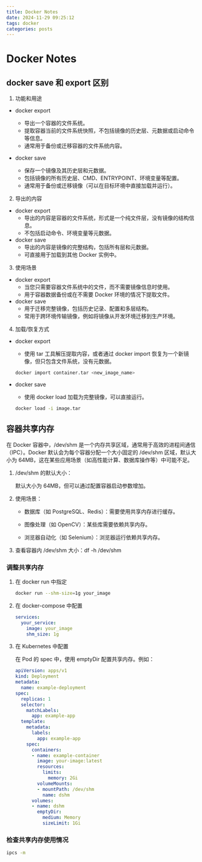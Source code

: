 ```yaml
---
title: Docker Notes
date: 2024-11-29 09:25:12
tags: docker
categories: posts
---
```


# Docker Notes

## docker save 和 export 区别

1. 功能和用途

  - docker export
    - 导出一个容器的文件系统。
    - 提取容器当前的文件系统快照，不包括镜像的历史层、元数据或启动命令等信息。
    - 通常用于备份或迁移容器的文件系统内容。

  - docker save
	  - 保存一个镜像及其历史层和元数据。
	  - 包括镜像的所有历史层、CMD、ENTRYPOINT、环境变量等配置。
	  - 通常用于备份或迁移镜像（可以在目标环境中直接加载并运行）。

2. 导出的内容

  - docker export
    - 导出的内容是容器的文件系统，形式是一个纯文件层，没有镜像的结构信息。
    - 不包括启动命令、环境变量等元数据。
  - docker save
    - 导出的内容是镜像的完整结构，包括所有层和元数据。
    - 可直接用于加载到其他 Docker 实例中。

3. 使用场景

- docker export
  - 当您只需要容器文件系统中的文件，而不需要镜像信息时使用。
  - 用于容器数据备份或在不需要 Docker 环境的情况下提取文件。
- docker save
  - 用于迁移完整镜像，包括历史记录、配置和多层结构。
  - 常用于跨环境传输镜像，例如将镜像从开发环境迁移到生产环境。

4. 加载/恢复方式

- docker export
  - 使用 tar 工具解压提取内容，或者通过 docker import 恢复为一个新镜像，但只包含文件系统，没有元数据。

  ```bash
  docker import container.tar <new_image_name>
  ```

- docker save
  - 使用 docker load 加载为完整镜像，可以直接运行。

  ```bash
  docker load -i image.tar 
  ```


## 容器共享内存

在 Docker 容器中，/dev/shm 是一个内存共享区域，通常用于高效的进程间通信（IPC）。Docker 默认会为每个容器分配一个大小固定的 /dev/shm 区域，默认大小为 64MB，这在某些应用场景（如高性能计算、数据库操作等）中可能不足。

1. /dev/shm 的默认大小：

    默认大小为 64MB，但可以通过配置容器启动参数增加。

2. 使用场景：

    - 数据库（如 PostgreSQL、Redis）：需要使用共享内存进行缓存。

    - 图像处理（如 OpenCV）：某些库需要依赖共享内存。

    - 浏览器自动化（如 Selenium）：浏览器运行依赖共享内存。

3. 查看容器内 /dev/shm 大小：df -h /dev/shm

  
### 调整共享内存  

1. 在 docker run 中指定

    ```bash
    docker run --shm-size=1g your_image
    ```
2. 在 docker-compose 中配置

    ```yaml
    services:
      your_service:
        image: your_image
        shm_size: 1g
    ```
  

3. 在 Kubernetes 中配置

    在 Pod 的 spec 中，使用 emptyDir 配置共享内存。例如：
    ```yaml
    apiVersion: apps/v1
    kind: Deployment
    metadata:
      name: example-deployment
    spec:
      replicas: 1
      selector:
        matchLabels:
          app: example-app
      template:
        metadata:
          labels:
            app: example-app
        spec:
          containers:
          - name: example-container
            image: your-image:latest
            resources:
              limits:
                memory: 2Gi
            volumeMounts:
            - mountPath: /dev/shm
              name: dshm
          volumes:
          - name: dshm
            emptyDir:
              medium: Memory
              sizeLimit: 1Gi
    ```
### 检查共享内存使用情况
```bash
ipcs -m
```